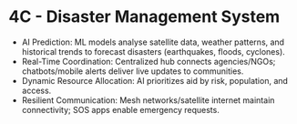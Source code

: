 # 4C - Disaster Management System
<ul>
  <li>AI Prediction: ML models analyse satellite data, weather patterns, and historical trends to forecast disasters (earthquakes, floods, cyclones).</li>
  <li>Real-Time Coordination: Centralized hub connects agencies/NGOs; chatbots/mobile alerts deliver live updates to communities.</li>
  <li>Dynamic Resource Allocation: AI prioritizes aid by risk, population, and access. </li>
  <li>Resilient Communication: Mesh networks/satellite internet maintain connectivity; SOS apps enable emergency requests.</li>
</ul>

